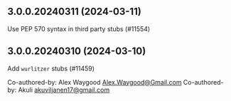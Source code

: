 ## 3.0.0.20240311 (2024-03-11)

Use PEP 570 syntax in third party stubs (#11554)

## 3.0.0.20240310 (2024-03-10)

Add `wurlitzer` stubs (#11459)

Co-authored-by: Alex Waygood <Alex.Waygood@Gmail.com>
Co-authored-by: Akuli <akuviljanen17@gmail.com>

